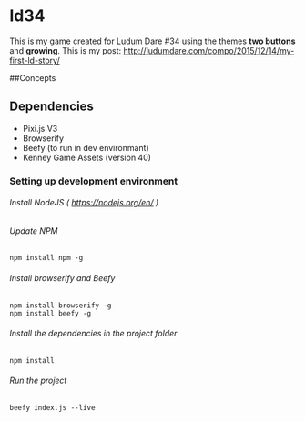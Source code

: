 # ld34

This is my game created for Ludum Dare #34 using the themes **two buttons** and **growing**. This is my post: http://ludumdare.com/compo/2015/12/14/my-first-ld-story/


##Concepts



## Dependencies

* Pixi.js V3
* Browserify
* Beefy (to run in dev environmant)
* Kenney Game Assets (version 40)

### Setting up development environment

###### Install NodeJS ( https://nodejs.org/en/ )

###### Update NPM
```
npm install npm -g
```
###### Install browserify and Beefy
```
npm install browserify -g
npm install beefy -g
```
###### Install the dependencies in the project folder
```
npm install 
```
###### Run the project
```
beefy index.js --live
```

